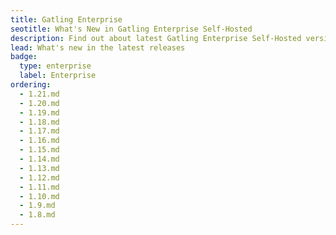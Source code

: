 ```yaml
---
title: Gatling Enterprise
seotitle: What's New in Gatling Enterprise Self-Hosted
description: Find out about latest Gatling Enterprise Self-Hosted versions and the new features
lead: What's new in the latest releases
badge:
  type: enterprise
  label: Enterprise
ordering:
  - 1.21.md
  - 1.20.md
  - 1.19.md
  - 1.18.md
  - 1.17.md
  - 1.16.md
  - 1.15.md
  - 1.14.md
  - 1.13.md
  - 1.12.md
  - 1.11.md
  - 1.10.md
  - 1.9.md
  - 1.8.md
---
```


